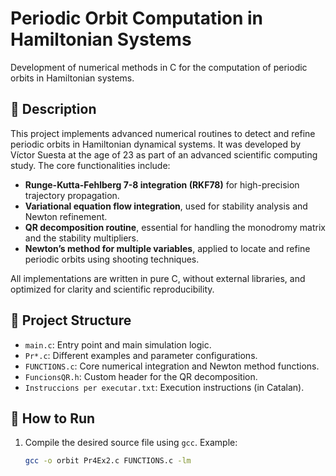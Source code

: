 # Periodic Orbit Computation in Hamiltonian Systems

Development of numerical methods in C for the computation of periodic orbits in Hamiltonian systems.

## 🚀 Description

This project implements advanced numerical routines to detect and refine periodic orbits in Hamiltonian dynamical systems. It was developed by Víctor Suesta at the age of 23 as part of an advanced scientific computing study. The core functionalities include:

- **Runge-Kutta-Fehlberg 7-8 integration (RKF78)** for high-precision trajectory propagation.
- **Variational equation flow integration**, used for stability analysis and Newton refinement.
- **QR decomposition routine**, essential for handling the monodromy matrix and the stability multipliers.
- **Newton’s method for multiple variables**, applied to locate and refine periodic orbits using shooting techniques.

All implementations are written in pure C, without external libraries, and optimized for clarity and scientific reproducibility.

## 📁 Project Structure

- `main.c`: Entry point and main simulation logic.
- `Pr*.c`: Different examples and parameter configurations.
- `FUNCTIONS.c`: Core numerical integration and Newton method functions.
- `FuncionsQR.h`: Custom header for the QR decomposition.
- `Instruccions per executar.txt`: Execution instructions (in Catalan).

## 🧪 How to Run

1. Compile the desired source file using `gcc`. Example:
   ```bash
   gcc -o orbit Pr4Ex2.c FUNCTIONS.c -lm
